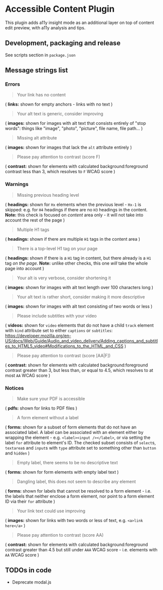 Accessible Content Plugin
==================================

This plugin adds a11y insight mode as an additional layer on top of content edit preview, with a11y analysis and tips.


Development, packaging and release
----------------------------------

See scripts section in `package.json`


Message strings list
--------------------


### Errors

> Your link has no content

( **links:** shown for empty anchors - links with no text )

> Your alt text is generic, consider improving

( **images:** shown for images with alt text that consists entirely of "stop words": things like "image", "photo", "picture", file name, file path... )

> Missing alt attribute

( **images:** shown for images that lack the `alt` attribute entirely )

> Please pay attention to contrast (score F)

( **contrast:** shown for elements with calculated background:foreground contrast less than 3, which resolves to `F` WCAG score )


### Warnings

> Missing previous heading level

( **headings:** shown for `Hx` elements when the previous level - `Hx-1` is skipped: e.g. for `H4` headings if there are no `H3` headings in the content. **Note:** this check is focused on _content_ area only - it will not take into account the rest of the page )

> Multiple H1 tags

( **headings:** shown if there are multiple `H1` tags in the content area )

> There is a top-level H1 tag on your page

( **headings:** shown if there is a `H1` tag in content, but there already is a `H1` tag _on the page_. **Note:** unlike other checks, this one _will_ take the whole page into account )

> Your alt is very verbose, consider shortening it

( **images:** shown for images with alt text length over 100 characters long )

> Your alt text is rather short, consider making it more descriptive

( **images:** shown for images with alt text consisting of two words or less )

> Please include subtitles with your video

( **videos:** shown for `video` elements that do not have a child `track` element with `kind` attribute set to either `captions` or `subtitles`: https://developer.mozilla.org/en-US/docs/Web/Guide/Audio_and_video_delivery/Adding_captions_and_subtitles_to_HTML5_video#Modifications_to_the_HTML_and_CSS )

> Please pay attention to contrast (score [AA|F])

( **contrast:** shown for elements with calculated background:foreground contrast greater than 3, but less than, or equal to 4.5, which resolves to at most `AA` WCAG score )


### Notices

> Make sure your PDF is accessible

( **pdfs:** shown for links to PDF files )

> A form element without a label

( **forms:** shown for a subset of form elements that do not have an associated label. A label can be associated with an element either by wrapping the element - e.g. `<label><input /></label>`, or via setting the label `for` attribute to element's ID. The checked subset consists of `select`s, `textarea`s and `input`s with `type` attribute set to something other than `button` and `hidden` )

> Empty label, there seems to be no descriptive text

( **forms:** shown for form elements with empty label text )

> Dangling label, this does not seem to describe any element

( **forms:** shown for labels that cannot be resolved to a form element - i.e. the labels that neither enclose a form element, nor point to a form element ID via their `for` attribute )

> Your link text could use improving

( **images:** shown for links with two words or less of text, e.g. `<a>link here</a>` )

> Please pay attention to contrast (score AA)

( **contrast:** shown for elements with calculated background:foreground contrast greater than 4.5 but still under `AAA` WCAG score - i.e. elements with `AA` WCAG score )


TODOs in code
-------------

- Deprecate modal.js
